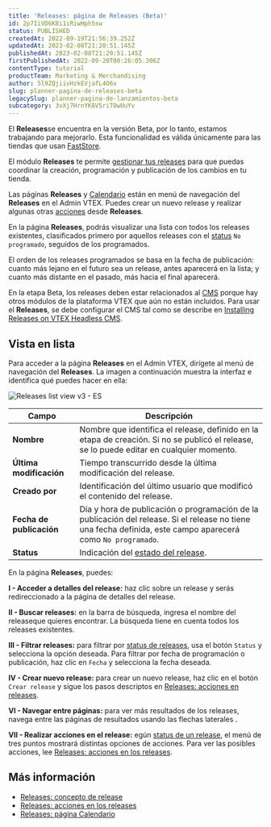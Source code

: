 ```yaml
---
title: 'Releases: página de Releases (Beta)'
id: 2p7IiVD6K8i1iRiwHph5sw
status: PUBLISHED
createdAt: 2022-09-19T21:56:39.252Z
updatedAt: 2023-02-08T21:20:51.145Z
publishedAt: 2023-02-08T21:20:51.145Z
firstPublishedAt: 2022-09-20T00:26:05.306Z
contentType: tutorial
productTeam: Marketing & Merchandising
author: 5l9ZQjiivHzkEVjafL4O6v
slug: planner-pagina-de-releases-beta
legacySlug: planner-pagina-de-lanzamientos-beta
subcategory: 3vXj7HrnYK8V5riTOwUuYv
---
```



<div class="alert alert-info">
  <p>El <strong>Releases</strong>se encuentra en la versión Beta, por lo tanto, estamos trabajando para mejorarlo. Esta funcionalidad es válida únicamente para las tiendas que usan <a href="https://www.faststore.dev/">FastStore</a>.</p>
</div>

El módulo **Releases** te permite [gestionar tus releases](https://help.vtex.com/es/tutorial/planner-concepto-de-release-beta--4pWhQTXG0aIIsi2TYxxRkZ) para que puedas coordinar la creación, programación y publicación de los cambios en tu tienda.

Las páginas **Releases** y [Calendario](https://help.vtex.com/es/v4/docs/planner-pagina-calendario--6GESJ17RFvGrvF9JqToron) están en menú de navegación del **Releases** en el Admin VTEX. Puedes crear un nuevo release y realizar algunas otras [acciones](https://help.vtex.com/pt/tutorial/planner-acciones-en-los-releases-beta--1zsomdifPEQkdV6RW93JyW) desde **Releases**.

En la página **Releases**, podrás visualizar una lista con todos los releases existentes, clasificados primero por aquellos releases con el [status](https://help.vtex.com/es/tutorial/planner-concepto-de-release-beta--4pWhQTXG0aIIsi2TYxxRkZ#status-de-los-releases) `No programado`, seguidos de los programados. 

El orden de los releases programados se basa en la fecha de publicación: cuanto más lejano en el futuro sea un release, antes aparecerá en la lista; y cuanto más distante en el pasado, más hacia el final aparecerá.

<div class="alert alert-warning">
  <p>En la etapa Beta, los releases deben estar relacionados al <a href="https://help.vtex.com/es/tracks/cms--2YcpgIljVaLVQYMzxQbc3z/4yB9wSl79cArd68aRBnBZ2">CMS</a> porque hay otros módulos de la plataforma VTEX que aún no están incluidos. Para usar el <strong>Releases</strong>, se debe configurar el CMS tal como se describe en <a href="https://www.faststore.dev/how-to-guides/cms/vtex-headless-cms/Installing%20Releases%20on%20VTEX%20Headless%20CMS">Installing Releases on VTEX Headless CMS</a>.</p>
</div>

## Vista en lista

Para acceder a la página **Releases** en el Admin VTEX, dirígete al menú de navegación del **Releases**. La imagen a continuación muestra la interfaz e identifica qué puedes hacer en ella:

![Releases list view v3 - ES](//images.ctfassets.net/alneenqid6w5/Fe7SCh8LI8Nv4x6ZM6EGc/94f9712e23df3f3e28c126acd4367d8f/Releases_list_view_v3_-_ES.png)

| **Campo** | **Descripción** |
|---|---|
| **Nombre** | Nombre que identifica el release, definido en la etapa de creación. Si no se publicó el release, se lo puede editar en cualquier momento. |
| **Última modificación** | Tiempo transcurrido desde la última modificación del release. |
| **Creado por** | Identificación del último usuario que modificó el contenido del release. |
| **Fecha de publicación** | Día y hora de publicación o programación de la publicación del release. Si el release no tiene una fecha definida, este campo aparecerá como `No programado`. |
| **Status** | Indicación del [estado del release](https://help.vtex.com/es/tutorial/planner-concepto-de-release-beta--4pWhQTXG0aIIsi2TYxxRkZ#status-de-los-releases). |

En la página **Releases**, puedes:

**I - Acceder a detalles del release:** haz clic sobre un release y serás redireccionado a la página de detalles del release.

**II - Buscar releases:** en la barra de búsqueda, ingresa el nombre del releaseque quieres encontrar. La búsqueda tiene en cuenta todos los releases existentes.

**III - Filtrar releases:** para filtrar por [status de releases](https://help.vtex.com/es/tutorial/planner-concepto-de-release-beta--4pWhQTXG0aIIsi2TYxxRkZ#status-de-los-releases), usa el botón `Status`<i class="fas fa-angle-down"></i> y selecciona la opción deseada. Para filtrar por fecha de programación o publicación, haz clic en `Fecha` <i class="fas fa-angle-down"></i> y selecciona la fecha deseada.

**IV - Crear nuevo release:** para crear un nuevo release, haz clic en el botón `Crear release` y sigue los pasos descriptos en [Releases: acciones en releases](https://help.vtex.com/pt/tutorial/planner-acciones-en-los-releases-beta--1zsomdifPEQkdV6RW93JyW).

**VI - Navegar entre páginas:** para ver más resultados de los releases, navega entre las páginas de resultados usando las flechas laterales <i class="fas fa-angle-left"></i> <i class="fas fa-angle-right"></i>.

**VII - Realizar acciones en el release:** egún [status de un release](https://help.vtex.com/es/tutorial/planner-concepto-de-release-beta--4pWhQTXG0aIIsi2TYxxRkZ#status-de-los-releases), el menú de tres puntos <i class="fas fa-ellipsis-v"></i> mostrará distintas opciones de acciones. Para ver las posibles acciones, lee [Releases: acciones en los releases](https://help.vtex.com/pt/tutorial/planner-acciones-en-los-releases-beta--1zsomdifPEQkdV6RW93JyW).

## Más información

* [Releases: concepto de release](https://help.vtex.com/es/tutorial/planner-concepto-de-release-beta--4pWhQTXG0aIIsi2TYxxRkZ)
* [Releases: acciones en los releases](https://help.vtex.com/es/tutorial/planner-acciones-en-los-releases-beta--1zsomdifPEQkdV6RW93JyW)
* [Releases: página Calendario](https://help.vtex.com/es/v4/docs/planner-pagina-calendario--6GESJ17RFvGrvF9JqToron)
